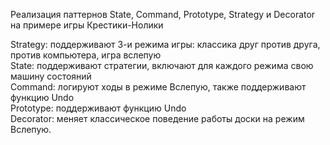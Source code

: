 
Реализация паттернов State, Command, Prototype, Strategy и Decorator на примере игры Крестики-Нолики 

Strategy:  поддерживают 3-и режима игры: классика друг против друга, против компьютера, игра вслепую <br>
State: поддерживают стратегии, включают для каждого режима свою машину состояний <br>
Command: логируют ходы в режиме Вслепую, также поддерживают функцию Undo <br>
Prototype:  поддерживают функцию Undo <br>
Decorator: меняет классическое поведение работы доски на режим Вслепую.
